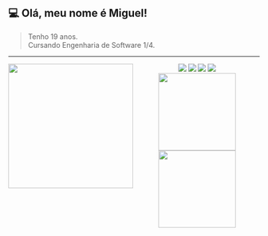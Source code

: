  
## 💻 Olá, meu nome é <strong>Miguel!</strong>

> Tenho 19 anos. <br> Cursando Engenharia de Software 1/4. 

----


<img align="left"  width="250"  src="https://media0.giphy.com/media/l3vR85PnGsBwu1PFK/giphy.gif?cid=790b761157930da89da7c749338811f0f86c4ddab5f21e2d&rid=giphy.gif&ct=g" />
 


<div align="center"> 
  <a href="https://www.instagram.com/miguelvrss/" target="_blank"><img src="https://img.shields.io/badge/-Instagram-%23E4405F?style=for-the-badge&logo=instagram&logoColor=white" target="_blank"></a>
 <a href="https://discord.gg/#4528" target="_blank"><img src="https://img.shields.io/badge/Discord-7289DA?style=for-the-badge&logo=discord&logoColor=white" target="_blank"></a> 
  <a href = "mailto:miguelvrsspfc@gmail.com"><img src="https://img.shields.io/badge/-Gmail-%23333?style=for-the-badge&logo=gmail&logoColor=white" target="_blank"></a>
  <a href="https://www.linkedin.com/in/miguel-ver%C3%ADssimo-9a97a9209/" target="_blank"><img src="https://img.shields.io/badge/-LinkedIn-%230077B5?style=for-the-badge&logo=linkedin&logoColor=white" target="_blank"></a> 
  
  
 
 
</div>

<div align="center">
  <a href="https://github.com/miguel-vr">
  <img height="155em"  src="https://github-readme-stats.vercel.app/api?username=miguel-vr&show_icons=true&theme=dark&include_all_commits=true&count_private=true"/>
   <img height="155em" src="https://github-readme-stats.vercel.app/api/top-langs/?username=miguel-vr&layout=compact&langs_count=16&theme=dark&include"/>
 
</div>


 
   
 
